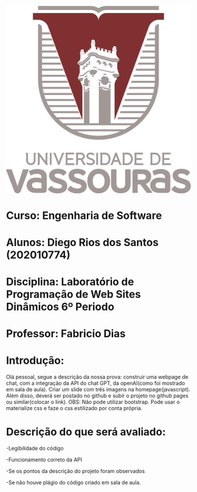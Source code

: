![alt text](https://github.com/DiegoWebwork/estrutura-de-dados/blob/main/universidade%20de%20vassouras%20Vertical.png)

# Curso: Engenharia de Software
# Alunos: Diego Rios dos Santos (202010774)
# Disciplina: Laboratório de Programação de Web Sites Dinâmicos 6º Periodo
# Professor: Fabricio Dias


# Introdução:
Olá pessoal, segue a descrição da nossa prova: construir uma webpage de chat, com a integração da API do chat GPT, da openAI(como foi mostrado em sala de aula). Criar um slide com três imagens na homepage(javascript). Além disso, deverá ser postado no github e subir o projeto no github pages ou similar(colocar o link).
OBS: Não pode utilizar bootstrap. Pode usar o materialize css e faze o css estilizado por conta própria.



# Descrição do que será avaliado:
 
 -Legibilidade do código
 
 -Funcionamento correto da API
 
 -Se os pontos da descrição do projeto foram observados
 
 -Se não houve plágio do código criado em sala de aula.
